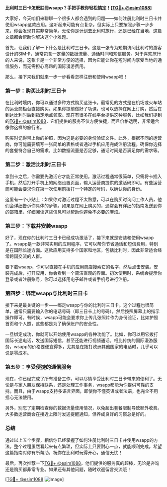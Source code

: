 **比利时三日卡怎麽註冊wsapp？手把手教你轻松搞定！[[TG💪+ @esim1088](https://t.me/s/esim1088)]**

大家好，今天咱们来聊聊一个很多人都会遇到的问题——如何注册比利时三日卡并使用wsapp这款应用。这听起来可能有点复杂，但实际上只要按照步骤一步步来，你会发现其实非常简单。无论你是计划去比利时旅行，还是已经在当地，这篇文章都会帮助你解决这个小难题。

首先，让我们了解一下什么是比利时三日卡。这是一张专为短期访问比利时的游客设计的SIM卡，通常包含一定量的数据流量、通话时间和短信服务。对于喜欢旅行的人来说，这张卡是一个非常方便的选择，因为它能让你在短时间内享受当地的通信服务，而无需担心高昂的国际漫游费用。

那么，接下来我们就来一步一步看看怎样注册和使用wsapp吧！

### 第一步：购买比利时三日卡

在比利时境内，你可以通过多种方式购买这张卡。最常见的方式是在机场或火车站的运营商柜台直接购买。如果你提前做好了功课，也可以选择在网上订购，然后在到达比利时后到指定地点领取。现在有很多在线平台提供这种服务，比如我们提到的[TG💪+ @esim1088](https://t.me/s/esim1088)，它们提供的服务不仅方便快捷，而且价格透明，非常适合像你这样的旅行者。

购买时记得带上你的护照，因为这是必要的身份验证文件。此外，根据不同的运营商，你可能需要填写一张简单的表格或者通过手机应用完成注册流程。确保你选择的套餐符合自己的需求，比如数据流量是否足够，通话时间是否满足你的需求等。

### 第二步：激活比利时三日卡

拿到卡之后，你需要先激活它才能正常使用。激活过程通常很简单，只需将卡插入手机，然后打开手机上的网络设置页面，输入运营商提供的激活码即可。有些运营商可能会要求你在第一次使用前拨打一个特定的号码，以确认你的身份。

这里有一个小贴士：如果你对激活过程不太熟悉，可以在购买时询问工作人员，他们会详细告诉你具体的步骤。如果是在网上购买的，通常会有详细的指南发送到你的邮箱里，仔细阅读这些信息可以帮助你避免不必要的麻烦。

### 第三步：下载并安装wsapp

好了，现在你的比利时三日卡已经成功激活了，接下来就是安装和使用wsapp了。wsapp是一款非常实用的应用程序，它可以帮你节省通话和短信费用，特别是在国际长途方面。这款应用支持多个国家和地区，包括比利时，因此非常适合经常跨国交流的人群。

要下载wsapp，你可以直接在手机的应用商店搜索它的名字，然后点击安装。安装完成后，打开应用，你会看到一个简洁直观的界面。初次使用时，系统会提示你登录或者注册账号，你可以选择用电子邮件或者手机号进行注册。

### 第四步：绑定wsapp与比利时三日卡

接下来是最关键的一步——绑定wsapp与你的比利时三日卡。这个过程也很简单，通常只需要输入你的电话号码（即三日卡上的号码），然后按照屏幕上的指示操作即可。有时候，wsapp可能会要求你上传几张照片作为身份验证，比如护照首页和个人照，这些都是为了确保账户的安全性。

一旦绑定成功，你就可以开始使用wsapp的各种功能了。比如，你可以用它拨打国际长途电话，发送国际短信，甚至还能进行视频通话。相比传统的国际漫游服务，wsapp的价格要便宜得多，尤其是在拨打欧洲其他国家的电话时，几乎可以说是零成本。

### 第五步：享受便捷的通信服务

现在，你已经完成了所有准备工作，可以尽情享受比利时三日卡带来的便利了。无论是与家人朋友保持联系，还是处理工作事务，wsapp都能为你提供可靠的支持。而且，由于wsapp支持多语言界面，即使你不懂英语或者法语，也完全不用担心无法使用。

另外，别忘了定期检查你的数据流量使用情况，以免超出套餐限制导致额外收费。大多数运营商会在接近上限时发送提醒通知，但养成良好的习惯总是好的。

### 总结

通过以上五个步骤，相信你已经掌握了如何注册比利时三日卡并使用wsapp的方法。整个过程虽然看起来有点繁琐，但实际上只要耐心一点，就能顺利完成。希望这篇指南对你有所帮助，祝你在比利时玩得开心，通信无忧！

最后，再次推荐一下[TG💪+ @esim1088](https://t.me/s/esim1088)，他们提供的服务真的超棒，无论是咨询还是购买都非常专业。如果还有其他问题，随时欢迎留言交流哦！

[[TG💪+ @esim1088](https://t.me/s/esim1088) ![Image](https://i.postimg.cc/4NQfJmqS/Snipaste-2025-05-13-00-14-12.png)]